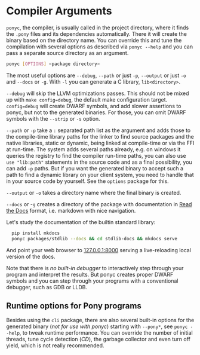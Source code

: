 # Compiler Arguments

`ponyc`, the compiler, is usually called in the project directory, where it finds the `.pony` files and its dependencies automatically. There it will create the binary based on the directory name. You can override this and tune the compilation with several options as described via `ponyc --help` and you can pass a separate source directory as an argument.

```bash
ponyc [OPTIONS] <package directory>
```

The most useful options are `--debug`, `--path` or just `-p`, `--output` or just `-o` and `--docs` or `-g`. With `-l` you can generate a C library, `lib<directory>`.

`--debug` will skip the LLVM optimizations passes. This should not be mixed up with `make config=debug`, the default make configuration target. `config=debug` will create DWARF symbols, and add slower assertions to ponyc, but not to the generated binaries. For those, you can omit DWARF symbols with the `--strip` or `-s` option.

`--path` or `-p` take a `:` separated path list as the argument and adds those to the compile-time library paths for the linker to find source packages and the native libraries, static or dynamic, being linked at compile-time or via the FFI at run-time. The system adds several paths already, e.g. on windows it queries the registry to find the compiler run-time paths, you can also use `use "lib:path"` statements in the source code and as a final possibility, you can add `-p` paths. But if you want the generated binary to accept such a path to find a dynamic library on your client system, you need to handle that in your source code by yourself. See the `options` package for this.

`--output` or `-o` takes a directory name where the final binary is created.

`--docs` or -`g` creates a directory of the package with documentation in [Read the Docs](http://readthedocs.org) format, i.e. markdown with nice navigation.

Let's study the documentation of the builtin standard library:

```bash
  pip install mkdocs
  ponyc packages/stdlib --docs && cd stdlib-docs && mkdocs serve
```

And point your web browser to [127.0.0.1:8000](http://127.0.0.1:8000) serving a live-reloading local version of the docs.

Note that there is _no built-in debugger_ to interactively step through your program and interpret the results. But ponyc creates proper DWARF symbols and you can step through your programs with a conventional debugger, such as GDB or LLDB.

## Runtime options for Pony programs

Besides using the `cli` package, there are also several built-in options for the generated binary (_not for use with ponyc_) starting with `--pony*`, see `ponyc --help`, to tweak runtime performance. You can override the number of initial threads, tune cycle detection (_CD_), the garbage collector and even turn off yield, which is not really recommended.
